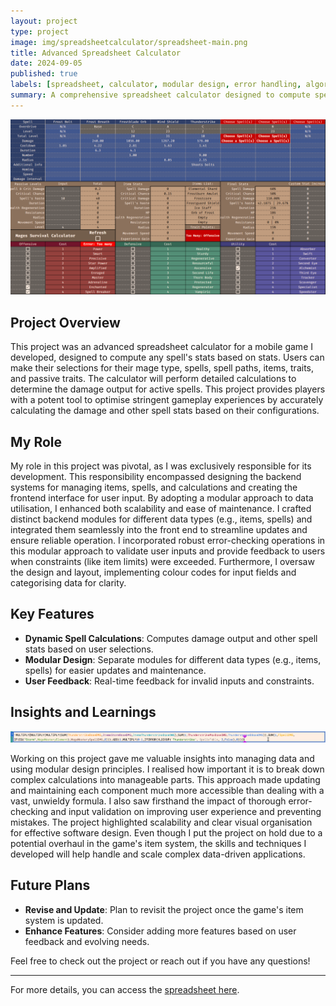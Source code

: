 ```yaml
---
layout: project
type: project
image: img/spreadsheetcalculator/spreadsheet-main.png
title: Advanced Spreadsheet Calculator
date: 2024-09-05
published: true
labels: [spreadsheet, calculator, modular design, error handling, algorithm design, scalability, on hold]
summary: A comprehensive spreadsheet calculator designed to compute spell stats and optimize gameplay in a mobile game.
---
```


<div class="text-center p-4">
  <img width="1000px" src="../img/spreadsheetcalculator/spreadsheet-main.png" class="img-thumbnail" >
</div>

## Project Overview

This project was an advanced spreadsheet calculator for a mobile game I developed, designed to compute any spell's stats based on stats. Users can make their selections for their mage type, spells, spell paths, items, traits, and passive traits. The calculator will perform detailed calculations to determine the damage output for active spells. This project provides players with a potent tool to optimise stringent gameplay experiences by accurately calculating the damage and other spell stats based on their configurations.

## My Role

My role in this project was pivotal, as I was exclusively responsible for its development. This responsibility encompassed designing the backend systems for managing items, spells, and calculations and creating the frontend interface for user input. By adopting a modular approach to data utilisation, I enhanced both scalability and ease of maintenance. I crafted distinct backend modules for different data types (e.g., items, spells) and integrated them seamlessly into the front end to streamline updates and ensure reliable operation. I incorporated robust error-checking operations in this modular approach to validate user inputs and provide feedback to users when constraints (like item limits) were exceeded. Furthermore, I oversaw the design and layout, implementing colour codes for input fields and categorising data for clarity.

## Key Features

- **Dynamic Spell Calculations**: Computes damage output and other spell stats based on user selections.
- **Modular Design**: Separate modules for different data types (e.g., items, spells) for easier updates and maintenance.
- **User Feedback**: Real-time feedback for invalid inputs and constraints.

## Insights and Learnings

<div class="text-center p-4">
  <img width="1000px" src="../img/spreadsheetcalculator/spreadsheet-thunderstrike-damage-formulae.png" class="img-thumbnail" >
</div>

Working on this project gave me valuable insights into managing data and using modular design principles. I realised how important it is to break down complex calculations into manageable parts. This approach made updating and maintaining each component much more accessible than dealing with a vast, unwieldy formula. I also saw firsthand the impact of thorough error-checking and input validation on improving user experience and preventing mistakes. The project highlighted scalability and clear visual organisation for effective software design. Even though I put the project on hold due to a potential overhaul in the game's item system, the skills and techniques I developed will help handle and scale complex data-driven applications.

## Future Plans

- **Revise and Update**: Plan to revisit the project once the game's item system is updated.
- **Enhance Features**: Consider adding more features based on user feedback and evolving needs.

Feel free to check out the project or reach out if you have any questions!

---

For more details, you can access the [spreadsheet here](https://docs.google.com/spreadsheets/d/19tHauHYIDEdJ4v4bz1OhWK5OPHvkaEYyTbK8K9yhvp0/edit?usp=sharing).
